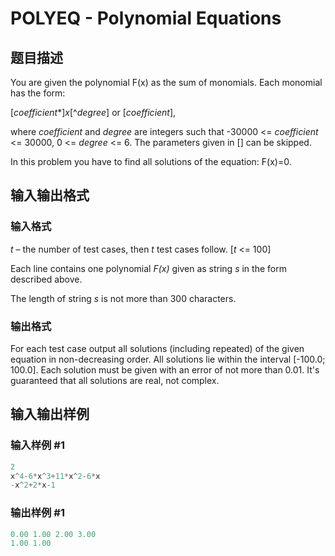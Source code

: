 # POLYEQ - Polynomial Equations

## 题目描述

You are given the polynomial F(x) as the sum of monomials. Each monomial has the form:

\[_coefficient_\*\]_x_\[^_degree_\] or \[_coefficient_\],

where _coefficient_ and _degree_ are integers such that -30000 <= _coefficient_ <= 30000, 0 <= _degree_ <= 6. The parameters given in \[\] can be skipped.

In this problem you have to find all solutions of the equation: F(x)=0.

## 输入输出格式

### 输入格式

_t_ – the number of test cases, then _t_ test cases follow. \[_t_ <= 100\]

Each line contains one polynomial _F(x)_ given as string _s_ in the form described above.

The length of string _s_ is not more than 300 characters.

### 输出格式

For each test case output all solutions (including repeated) of the given equation in non-decreasing order. All solutions lie within the interval \[-100.0; 100.0\]. Each solution must be given with an error of not more than 0.01. It's guaranteed that all solutions are real, not complex.

## 输入输出样例

### 输入样例 #1

```cpp
2
x^4-6*x^3+11*x^2-6*x
-x^2+2*x-1
```


### 输出样例 #1

```cpp
0.00 1.00 2.00 3.00
1.00 1.00
```


